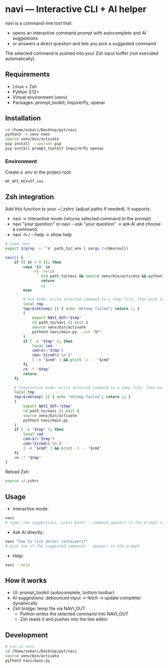 # navi — Interactive CLI + AI helper

navi is a command-line tool that:
- opens an interactive command prompt with autocomplete and AI suggestions
- or answers a direct question and lets you pick a suggested command

The selected command is pushed into your Zsh input buffer (not executed automatically).

## Requirements
- Linux + Zsh
- Python 3.12+
- Virtual environment (venv)
- Packages: prompt_toolkit, InquirerPy, openai

## Installation
```bash
cd /home/oskari/Desktop/pyt/navi
python3 -m venv venv
source venv/bin/activate
pip install --upgrade pip
pip install prompt_toolkit InquirerPy openai
```

### Environment
Create a .env in the project root:
```env
HF_API_KEY=hf_xxx
```

## Zsh integration
Add this function to your ~/.zshrc (adjust paths if needed). It supports:
- navi                → interactive mode (returns selected command to the prompt)
- navi "your question" or navi --ask "your question" → ask AI and choose a command
- navi -h / --help    → show help

```zsh
# Load .env
export $(grep -v '^#' path_to/.env | xargs 2>/dev/null)

navi() {
    if (( $# > 0 )); then
        case "$1" in
            -h|--help)
                (cd path_to/navi && source venv/bin/activate && python3 navi/main.py --help)
                return
                ;;
        esac

        # Ask mode: write selected command to a temp file, then push to Zsh buffer
        local tmp
        tmp=$(mktemp) || { echo "mktemp failed"; return 1; }
        (
            export NAVI_OUT="$tmp"
            cd path_to/navi || exit 1
            source venv/bin/activate
            python3 navi/main.py --ask "$*"
        )
        if [ -s "$tmp" ]; then
            local cmd
            cmd=$(<"$tmp")
            cmd="${cmd%$'\n'}"
            [ -n "$cmd" ] && print -z -- "$cmd"
        fi
        rm -f "$tmp"
        return
    fi

    # Interactive mode: write selected command to a temp file, then push to Zsh buffer
    local tmp
    tmp=$(mktemp) || { echo "mktemp failed"; return 1; }
    (
        export NAVI_OUT="$tmp"
        cd path_to/navi || exit 1
        source venv/bin/activate
        python3 navi/main.py
    )
    if [ -s "$tmp" ]; then
        local cmd
        cmd=$(<"$tmp")
        cmd="${cmd%$'\n'}"
        [ -n "$cmd" ] && print -z -- "$cmd"
    fi
    rm -f "$tmp"
}
```

Reload Zsh:
```bash
source ~/.zshrc
```

## Usage
- Interactive mode:
```bash
navi
# type, see suggestions, press Enter - command appears in the prompt (not executed)
```

- Ask AI directly:
```bash
navi "how to list docker containers?"
# pick one of the suggested commands - appears in the prompt
```

- Help:
```bash
navi --help
```

## How it works
- UI: prompt_toolkit (autocomplete, bottom toolbar)
- AI suggestions: debounced input → fetch → update completer dynamically
- Zsh bridge: temp file via NAVI_OUT
  - Python writes the selected command into NAVI_OUT
  - Zsh reads it and pushes into the line editor


## Development
```bash
# run in venv
cd /home/oskari/Desktop/pyt/navi
source venv/bin/activate
python3 navi/main.py
```
